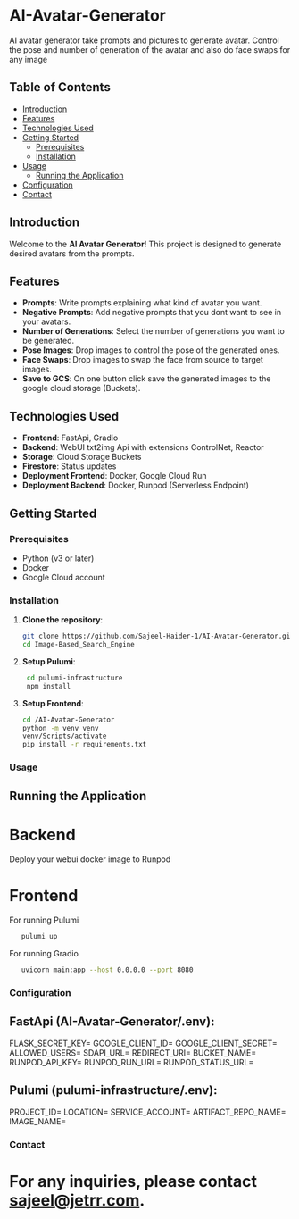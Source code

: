 # AI-Avatar-Generator

AI avatar generator take prompts and pictures to generate avatar. Control the pose and number of generation of the avatar and also do face swaps for any image

## Table of Contents

- [Introduction](#introduction)
- [Features](#features)
- [Technologies Used](#technologies-used)
- [Getting Started](#getting-started)
  - [Prerequisites](#prerequisites)
  - [Installation](#installation)
- [Usage](#usage)
  - [Running the Application](#running-the-application)
- [Configuration](#configuration)
- [Contact](#contact)

## Introduction

Welcome to the **AI Avatar Generator**! This project is designed to generate desired avatars from the prompts.

## Features

- **Prompts**: Write prompts explaining what kind of avatar you want.
- **Negative Prompts**: Add negative prompts that you dont want to see in your avatars.
- **Number of Generations**: Select the number of generations you want to be generated.
- **Pose Images**: Drop images to control the pose of the generated ones.
- **Face Swaps**: Drop images to swap the face from source to target images.
- **Save to GCS**: On one button click save the generated images to the google cloud storage (Buckets).

## Technologies Used

- **Frontend**: FastApi, Gradio
- **Backend**: WebUI txt2img Api with extensions ControlNet, Reactor
- **Storage**: Cloud Storage Buckets
- **Firestore**: Status updates
- **Deployment Frontend**: Docker, Google Cloud Run
- **Deployment Backend**: Docker, Runpod (Serverless Endpoint)

## Getting Started

### Prerequisites

- Python (v3 or later)
- Docker
- Google Cloud account

### Installation

1. **Clone the repository**:
   ```bash
   git clone https://github.com/Sajeel-Haider-1/AI-Avatar-Generator.git
   cd Image-Based_Search_Engine
   ```
2. **Setup Pulumi**:
   ```bash
    cd pulumi-infrastructure
    npm install
   ```
3. **Setup Frontend**:
   ```bash
   cd /AI-Avatar-Generator
   python -m venv venv
   venv/Scripts/activate
   pip install -r requirements.txt
   ```

### Usage

## Running the Application

# Backend

Deploy your webui docker image to Runpod

# Frontend

For running Pulumi

```bash
   pulumi up
```

For running Gradio

```bash
   uvicorn main:app --host 0.0.0.0 --port 8080
```

### Configuration

## FastApi (AI-Avatar-Generator/.env):

FLASK_SECRET_KEY=
GOOGLE_CLIENT_ID=
GOOGLE_CLIENT_SECRET=
ALLOWED_USERS=
SDAPI_URL=
REDIRECT_URI=
BUCKET_NAME=
RUNPOD_API_KEY=
RUNPOD_RUN_URL=
RUNPOD_STATUS_URL=

## Pulumi (pulumi-infrastructure/.env):

PROJECT_ID=
LOCATION=
SERVICE_ACCOUNT=
ARTIFACT_REPO_NAME=
IMAGE_NAME=

### Contact

# For any inquiries, please contact sajeel@jetrr.com.
